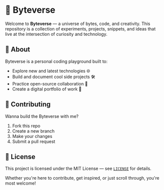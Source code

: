 # 🌌 Byteverse
Welcome to **Byteverse** — a universe of bytes, code, and creativity. This repository is a collection of experiments, projects, snippets, and ideas that live at the intersection of curiosity and technology.

## 🚀 About

Byteverse is a personal coding playground built to:

- Explore new and latest technologies 🌐  
- Build and document cool side projects 🛠️  
- Practice open-source collaboration 🤝  
- Create a digital portfolio of work 📁

## 🙌 Contributing

Wanna build the Byteverse with me?

1. Fork this repo
2. Create a new branch
3. Make your changes
4. Submit a pull request


## 📜 License

This project is licensed under the MIT License — see [`LICENSE`](./LICENSE) for details.

Whether you're here to contribute, get inspired, or just scroll through, you're most welcome!
